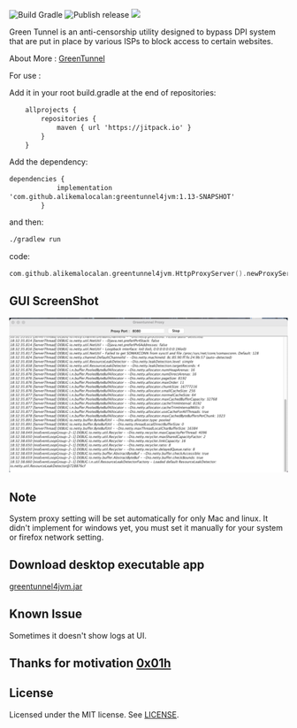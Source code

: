 ![Build Gradle](https://github.com/alikemalocalan/greentunnel4jvm/workflows/Build%20Gradle/badge.svg?branch=master)
![Publish release](https://github.com/alikemalocalan/greentunnel4jvm/workflows/Publish%20release/badge.svg?branch=master&event=release)
[![](https://jitpack.io/v/alikemalocalan/greentunnel4jvm.svg)](https://jitpack.io/#alikemalocalan/greentunnel4jvm)


Green Tunnel is an anti-censorship utility designed to bypass DPI system that are put in place by various ISPs to block access to certain websites.


About More : [GreenTunnel](https://github.com/SadeghHayeri/GreenTunnel)

For use :

Add it in your root build.gradle at the end of repositories:


```
	allprojects {
		repositories {
			maven { url 'https://jitpack.io' }
		}
	}
```

Add the dependency:


```
dependencies {
	        implementation 'com.github.alikemalocalan:greentunnel4jvm:1.13-SNAPSHOT'
        }
```


and then:

```bash
./gradlew run
```

code:

```kotlin
com.github.alikemalocalan.greentunnel4jvm.HttpProxyServer().newProxyService()

```

## GUI ScreenShot
![screenshot](https://raw.githubusercontent.com/alikemalocalan/greentunnel4jvm/master/Screen-gui.png)

## Note
System proxy setting will be set automatically for only Mac and linux. 
It didn't implement for windows yet, you must set it manually for your system or firefox network setting.

## Download desktop executable app
[greentunnel4jvm.jar](https://github.com/alikemalocalan/greentunnel4jvm/releases/download/2.0-SNAPSHOT/greentunnel4jvm.jar) 

## Known Issue
Sometimes it doesn't show logs at UI.

## Thanks for motivation [0x01h](https://github.com/0x01h)

## License
Licensed under the MIT license. See [LICENSE](https://github.com/alikemalocalan/green-tunnel-scala/blob/master/LICENSE "LICENSE").

